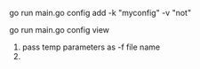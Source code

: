 

go run main.go config add -k "myconfig" -v "not"


go run main.go config view 



1. pass temp parameters as -f file name 
2. 